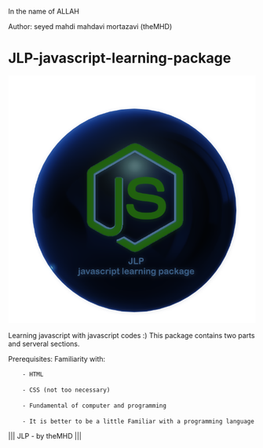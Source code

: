 ﻿In the name of ALLAH

Author:  seyed mahdi mahdavi mortazavi (theMHD)
# JLP-javascript-learning-package
![JLP-javascript learning package /// by theMHD](JLPlogo.png)

Learning javascript with javascript codes :)
This package contains two parts and serveral sections.

Prerequisites:
    Familiarity with:

        - HTML

        - CSS (not too necessary)

        - Fundamental of computer and programming

        - It is better to be a little Familiar with a programming language

||| JLP - by theMHD |||